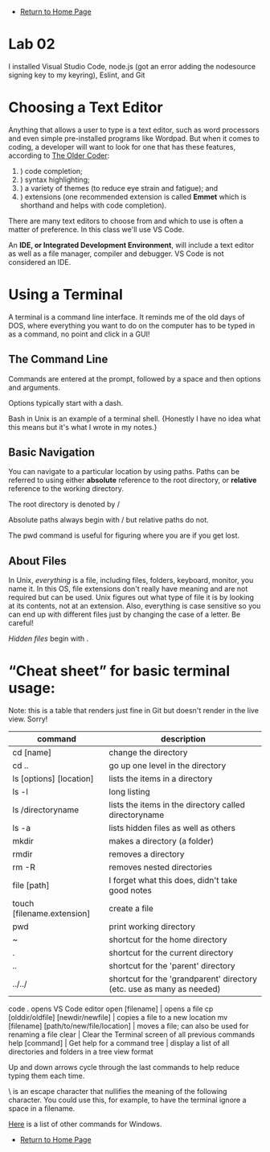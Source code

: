 - [Return to Home Page](/README.md)

# Lab 02

I installed Visual Studio Code, node.js (got an error adding the nodesource signing key to my keyring), Eslint, and Git

# Choosing a Text Editor

Anything that allows a user to type is a text editor, such as word processors and even simple pre-installed programs like Wordpad. But when it comes to coding, a developer will want to look for one that has these features, according to [The Older Coder](https://codefellows.github.io/code-102-guide/curriculum/class-02/Choosing-A-Text-Editor--The-Older-Coder.pdf):
1. ) code completion; 
2. ) syntax highlighting; 
3. ) a variety of themes (to reduce eye strain and fatigue); and 
4. ) extensions (one recommended extension is called **Emmet** which is shorthand and helps with code completion).

There are many text editors to choose from and which to use is often a matter of preference. In this class we'll use VS Code.

An **IDE, or Integrated Development Environment**, will include a text editor as well as a file manager, compiler and debugger. VS Code is not considered an IDE.

# Using a Terminal

A terminal is a command line interface. It reminds me of the old days of DOS, where everything you want to do on the computer has to be typed in as a command, no point and click in a GUI!

## The Command Line

Commands are entered at the prompt, followed by a space and then options and arguments.

Options typically start with a dash.

Bash in Unix is an example of a terminal shell. {Honestly I have no idea what this means but it's what I wrote in my notes.}

## Basic Navigation

You can navigate to a particular location by using paths. Paths can be referred to using either **absolute** reference to the root directory, or **relative** reference to the working directory.

The root directory is denoted by /

Absolute paths always begin with / but relative paths do not.

The pwd command is useful for figuring where you are if you get lost.

## About Files

In Unix, *everything* is a file, including files, folders, keyboard, monitor, you name it. In this OS, file extensions don't really have meaning and are not required but can be used. Unix figures out what type of file it is by looking at its contents, not at an extension. Also, everything is case sensitive so you can end up with different files just by changing the case of a letter. 
 Be careful!
 
*Hidden files* begin with .

# “Cheat sheet” for basic terminal usage:

Note: this is a table that renders just fine in Git but doesn't render in the live view. Sorry!

command | description
--- | ---
cd [name] | change the directory
cd .. | go up one level in the directory
ls [options] [location] | lists the items in a directory
ls -l | long listing
ls /directoryname | lists the items in the directory called directoryname
ls -a | lists hidden files as well as others
mkdir | makes a directory (a folder)
rmdir | removes a directory
rm -R | removes nested directories
file [path] | I forget what this does, didn't take good notes
touch [filename.extension] | create a file
pwd | print working directory
~ | shortcut for the home directory
. | shortcut for the current directory
.. | shortcut for the 'parent' directory
../../ | shortcut for the 'grandparent' directory (etc. use as many as needed)
code .  opens VS Code editor
open [filename] | opens a file
cp [olddir/oldfile] [newdir/newfile]  | copies a file to a new location
mv [filename] [path/to/new/file/location] | moves a file; can also be used for renaming a file
clear | Clear the Terminal screen of all previous commands
help [command] | Get help for a command
tree | display a list of all directories and folders in a tree view format

Up and down arrows cycle through the last commands to help reduce typing them each time.

\ is an escape character that nullifies the meaning of the following character. You could use this, for example, to have the terminal ignore a space in a filename.

[Here](https://docs.microsoft.com/en-us/windows-server/administration/windows-commands/cd) is a list of other commands for Windows.

- [Return to Home Page](/README.md)
